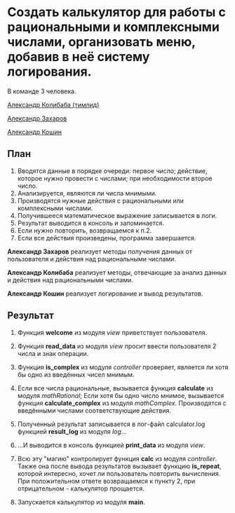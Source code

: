# Создать калькулятор для работы с рациональными и комплексными числами, организовать меню, добавив в неё систему логирования.

В команде 3 человека.

[Александр Колибаба (тимлид)](https://gb.ru/users/4281457)

[Александр Захаров](https://gb.ru/users/5361206)

[Александр Кошин](https://gb.ru/users/7772942)

## План
1. Вводятся данные в порядке очереди: первое число; действие, которое нужно провести с числами; при необходимости второе число.
2. Анализируется, являются ли числа мнимыми.
3. Производятся нужные действия с рациональными или комплексными числами.
4. Получившееся математическое выражение записывается в логи.
5. Результат выводится в консоль и запоминается.
6. Если нужно повторить, возвращаемся к п.2.
7. Если все действия произведены, программа завершается.

**Александр Захаров** реализует методы получения данных от пользователя и действия над рациональными числами.

**Александр Колибаба** реализует методы, отвечающие за анализ данных и действия над рациональными числами.

**Александр Кошин** реализует логирование и вывод результатов.

## Результат

1. Функция **welcome** из модуля *view* приветствует пользователя.

2. Функция **read_data** из модуля *view* просит ввести пользователя 2 числа и знак операции.

3. Функция **is_complex** из модуля *controller* проверяет, является ли хотя бы одно из введённых чисел мнимым.

4. Если все числа рациональные, вызывается функция **calculate** из модуля *mathRational*; Если хотя бы одно число мнимое, вызывается функция **calculate_complex** из модуля *mathComplex*. Производятся с введёнными числами соответствующие действия.

5. Полученный результат записывается в лог-файл calculator.log функцией **result_log** из модуля *log*...

6. ...И выводится в консоль функцией **print_data** из модуля *view*.

7. Всю эту "магию" контролирует функция **calc** из модуля *controller*. Также она после вывода результатов вызывает функцию **is_repeat**, которой интересно, хочет ли пользователь повторить вычисления. При положительном ответе возвращаемся к пункту 2, при отрицательном - калькулятор прощается.

8. Запускается калькулятор из модуля **main**.